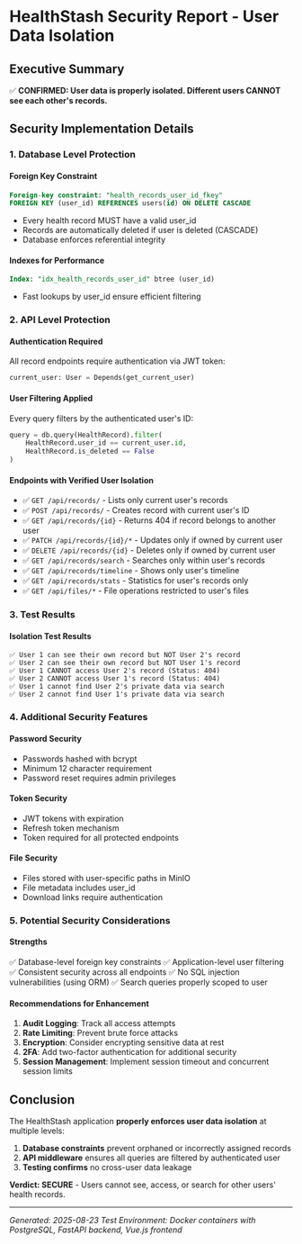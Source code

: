 # HealthStash Security Report - User Data Isolation

## Executive Summary
✅ **CONFIRMED: User data is properly isolated. Different users CANNOT see each other's records.**

## Security Implementation Details

### 1. Database Level Protection

#### Foreign Key Constraint
```sql
Foreign-key constraint: "health_records_user_id_fkey" 
FOREIGN KEY (user_id) REFERENCES users(id) ON DELETE CASCADE
```
- Every health record MUST have a valid user_id
- Records are automatically deleted if user is deleted (CASCADE)
- Database enforces referential integrity

#### Indexes for Performance
```sql
Index: "idx_health_records_user_id" btree (user_id)
```
- Fast lookups by user_id ensure efficient filtering

### 2. API Level Protection

#### Authentication Required
All record endpoints require authentication via JWT token:
```python
current_user: User = Depends(get_current_user)
```

#### User Filtering Applied
Every query filters by the authenticated user's ID:
```python
query = db.query(HealthRecord).filter(
    HealthRecord.user_id == current_user.id,
    HealthRecord.is_deleted == False
)
```

#### Endpoints with Verified User Isolation
- ✅ `GET /api/records/` - Lists only current user's records
- ✅ `POST /api/records/` - Creates record with current user's ID
- ✅ `GET /api/records/{id}` - Returns 404 if record belongs to another user
- ✅ `PATCH /api/records/{id}/*` - Updates only if owned by current user
- ✅ `DELETE /api/records/{id}` - Deletes only if owned by current user
- ✅ `GET /api/records/search` - Searches only within user's records
- ✅ `GET /api/records/timeline` - Shows only user's timeline
- ✅ `GET /api/records/stats` - Statistics for user's records only
- ✅ `GET /api/files/*` - File operations restricted to user's files

### 3. Test Results

#### Isolation Test Results
```
✅ User 1 can see their own record but NOT User 2's record
✅ User 2 can see their own record but NOT User 1's record
✅ User 1 CANNOT access User 2's record (Status: 404)
✅ User 2 CANNOT access User 1's record (Status: 404)
✅ User 1 cannot find User 2's private data via search
✅ User 2 cannot find User 1's private data via search
```

### 4. Additional Security Features

#### Password Security
- Passwords hashed with bcrypt
- Minimum 12 character requirement
- Password reset requires admin privileges

#### Token Security
- JWT tokens with expiration
- Refresh token mechanism
- Token required for all protected endpoints

#### File Security
- Files stored with user-specific paths in MinIO
- File metadata includes user_id
- Download links require authentication

### 5. Potential Security Considerations

#### Strengths
✅ Database-level foreign key constraints
✅ Application-level user filtering
✅ Consistent security across all endpoints
✅ No SQL injection vulnerabilities (using ORM)
✅ Search queries properly scoped to user

#### Recommendations for Enhancement
1. **Audit Logging**: Track all access attempts
2. **Rate Limiting**: Prevent brute force attacks
3. **Encryption**: Consider encrypting sensitive data at rest
4. **2FA**: Add two-factor authentication for additional security
5. **Session Management**: Implement session timeout and concurrent session limits

## Conclusion

The HealthStash application **properly enforces user data isolation** at multiple levels:
1. **Database constraints** prevent orphaned or incorrectly assigned records
2. **API middleware** ensures all queries are filtered by authenticated user
3. **Testing confirms** no cross-user data leakage

**Verdict: SECURE** - Users cannot see, access, or search for other users' health records.

---
*Generated: 2025-08-23*
*Test Environment: Docker containers with PostgreSQL, FastAPI backend, Vue.js frontend*